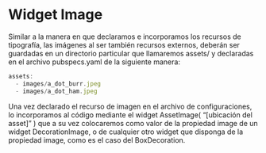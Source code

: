 # Widget Image

Similar a la manera en que declaramos e incorporamos los recursos de tipografía, las imágenes al ser también recursos externos, deberán ser guardadas en un directorio particular que llamaremos assets/ y declaradas en el archivo pubspecs.yaml de la siguiente manera:

```javascript
assets:
  - images/a_dot_burr.jpeg
  - images/a_dot_ham.jpeg
```

Una vez declarado el recurso de imagen en el archivo de configuraciones, lo incorporamos al código mediante el widget AssetImage( “[ubicación del asset]” ) que a su vez colocaremos como valor de la propiedad image de un widget DecorationImage, o de cualquier otro widget que disponga de la propiedad image, como es el caso del BoxDecoration.